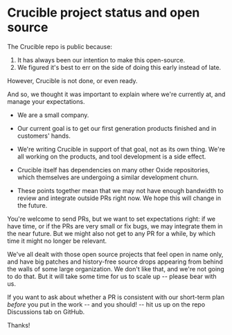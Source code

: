 # Crucible project status and open source

The Crucible repo is public because:

1. It has always been our intention to make this open-source.
2. We figured it's best to err on the side of doing this early instead of late.

However, Crucible is not done, or even ready.

And so, we thought it was important to explain where we're currently at, and
manage your expectations.

- We are a small company.

- Our current goal is to get our first generation products finished and in
  customers' hands.

- We're writing Crucible in support of that goal, not as its own thing. We're
  all working on the products, and tool development is a side effect.

- Crucible itself has dependencies on many other Oxide repositories, which
  themselves are undergoing a similar development churn.

- These points together mean that we may not have enough bandwidth to review and
  integrate outside PRs right now.  We hope this will change in the future.

You're welcome to send PRs, but we want to set expectations right: if we have
time, or if the PRs are very small or fix bugs, we may integrate them in the
near future.  But we might also not get to any PR for a while, by which time it
might no longer be relevant.

We've all dealt with those open source projects that feel open in name only, and
have big patches and history-free source drops appearing from behind the walls
of some large organization. We don't like that, and we're not going to do that.
But it will take some time for us to scale up -- please bear with us.

If you want to ask about whether a PR is consistent with our short-term plan
_before_ you put in the work -- and you should! -- hit us up on the repo
Discussions tab on GitHub.

Thanks!
